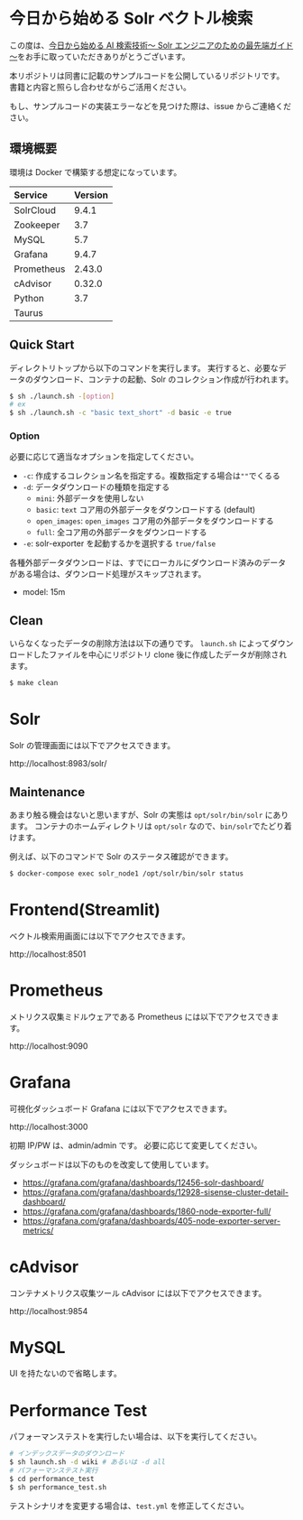 # 今日から始める Solr ベクトル検索

この度は、[今日から始める AI 検索技術～ Solr エンジニアのための最先端ガイド～]()をお手に取っていただきありがとうございます。

本リポジトリは同書に記載のサンプルコードを公開しているリポジトリです。
書籍と内容と照らし合わせながらご活用ください。

もし、サンプルコードの実装エラーなどを見つけた際は、issue からご連絡ください。

## 環境概要

環境は Docker で構築する想定になっています。

| Service    | Version |
| :--------- | :------ |
| SolrCloud  | 9.4.1   |
| Zookeeper  | 3.7     |
| MySQL      | 5.7     |
| Grafana    | 9.4.7   |
| Prometheus | 2.43.0  |
| cAdvisor   | 0.32.0  |
| Python     | 3.7     |
| Taurus     |         |

## Quick Start

ディレクトリトップから以下のコマンドを実行します。
実行すると、必要なデータのダウンロード、コンテナの起動、Solr のコレクション作成が行われます。

```bash
$ sh ./launch.sh -[option]
# ex
$ sh ./launch.sh -c "basic text_short" -d basic -e true
```

### Option

必要に応じて適当なオプションを指定してください。

- `-c`: 作成するコレクション名を指定する。複数指定する場合は`""`でくるる
- `-d`: データダウンロードの種類を指定する
  - `mini`: 外部データを使用しない
  - `basic`: `text` コア用の外部データをダウンロードする (default)
  - `open_images`: `open_images` コア用の外部データをダウンロードする
  - `full`: 全コア用の外部データをダウンロードする
- `-e`: solr-exporter を起動するかを選択する `true/false`

各種外部データダウンロードは、すでにローカルにダウンロード済みのデータがある場合は、ダウンロード処理がスキップされます。

- model: 15m

## Clean

いらなくなったデータの削除方法は以下の通りです。
`launch.sh` によってダウンロードしたファイルを中心にリポジトリ clone 後に作成したデータが削除されます。

```bash
$ make clean
```

# Solr

Solr の管理画面には以下でアクセスできます。

http://localhost:8983/solr/

## Maintenance

あまり触る機会はないと思いますが、Solr の実態は `opt/solr/bin/solr` にあります。
コンテナのホームディレクトリは `opt/solr` なので、`bin/solr`でたどり着けます。

例えば、以下のコマンドで Solr のステータス確認ができます。

```bash
$ docker-compose exec solr_node1 /opt/solr/bin/solr status
```

# Frontend(Streamlit)

ベクトル検索用画面には以下でアクセスできます。

http://localhost:8501

# Prometheus

メトリクス収集ミドルウェアである Prometheus には以下でアクセスできます。

http://localhost:9090

# Grafana

可視化ダッシュボード Grafana には以下でアクセスできます。

http://localhost:3000

初期 IP/PW は、admin/admin です。
必要に応じて変更してください。

ダッシュボードは以下のものを改変して使用しています。

- https://grafana.com/grafana/dashboards/12456-solr-dashboard/
- https://grafana.com/grafana/dashboards/12928-sisense-cluster-detail-dashboard/
- https://grafana.com/grafana/dashboards/1860-node-exporter-full/
- https://grafana.com/grafana/dashboards/405-node-exporter-server-metrics/

# cAdvisor

コンテナメトリクス収集ツール cAdvisor には以下でアクセスできます。

http://localhost:9854

# MySQL

UI を持たないので省略します。

# Performance Test

パフォーマンステストを実行したい場合は、以下を実行してください。

```bash
# インデックスデータのダウンロード
$ sh launch.sh -d wiki # あるいは -d all
# パフォーマンステスト実行
$ cd performance_test
$ sh performance_test.sh
```

テストシナリオを変更する場合は、`test.yml` を修正してください。
